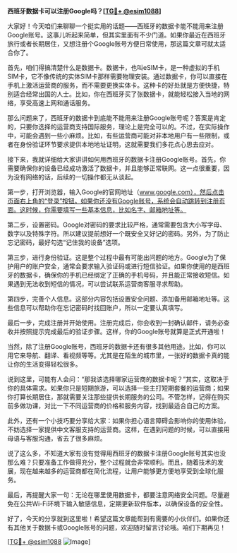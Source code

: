 **西班牙数据卡可以注册Google吗？[[TG💪+ @esim1088](https://t.me/s/esim1088)]**

大家好！今天咱们来聊聊一个挺实用的话题——西班牙的数据卡能不能用来注册Google账号。这事儿听起来简单，但其实里面有不少门道。如果你最近在西班牙旅行或者长期居住，又想注册个Google账号方便日常使用，那这篇文章可就太适合你了。

首先，咱们得搞清楚什么是数据卡。数据卡，也叫eSIM卡，是一种虚拟的手机SIM卡，它不像传统的实体SIM卡那样需要物理安装。通过数据卡，你可以直接在手机上激活运营商的服务，而不需要更换实体卡。这种卡的好处就是方便快捷，特别适合经常出国的人士。比如，你在西班牙买了张数据卡，就能轻松接入当地的网络，享受高速上网和通话服务。

那么问题来了，西班牙的数据卡到底能不能用来注册Google账号呢？答案是肯定的，只要你选择的运营商支持国际服务，理论上是完全可以的。不过，在实际操作中，可能会遇到一些小麻烦。比如，有些运营商可能对非本地用户有一些限制，或者在身份验证环节要求提供本地地址证明，这就需要我们多花点心思去应对。

接下来，我就详细给大家讲讲如何用西班牙的数据卡注册Google账号。首先，你需要确保你的设备已经成功激活了数据卡，并且能够正常联网。这一点很重要，因为没有网络的话，后续的一切操作都无从谈起。

第一步，打开浏览器，输入Google的官网地址（www.google.com），然后点击页面右上角的“登录”按钮。如果你还没有Google账号，系统会自动跳转到注册页面。这时候，你需要填写一些基本信息，比如名字、邮箱地址等。

第二步，设置密码。Google对密码的要求比较严格，通常需要包含大小写字母、数字以及特殊字符。所以建议提前想好一个既安全又好记的密码。另外，为了防止忘记密码，最好勾选“记住我的设备”选项。

第三步，进行身份验证。这是整个过程中最有可能出问题的地方。Google为了保护用户的账户安全，通常会要求输入验证码或进行短信验证。如果你使用的是西班牙的数据卡，确保你的手机已经绑定了正确的手机号码，并且能正常接收短信。如果遇到无法收到短信的情况，可以尝试联系运营商客服寻求帮助。

第四步，完善个人信息。这部分内容包括设置安全问题、添加备用邮箱地址等。这些信息可以帮助你在忘记密码时找回账户，所以一定要认真填写。

最后一步，完成注册并开始使用。注册完成后，你会收到一封确认邮件，请务必查收并按照提示完成最后的验证步骤。这样，你的Google账号就算是正式开通啦！

当然，除了注册Google账号，西班牙的数据卡还有很多其他用途。比如，你可以用它来导航、翻译、看视频等等。尤其是在陌生的城市里，一张好的数据卡真的能让你的生活变得轻松很多。

说到这里，可能有人会问：“那我该选择哪家运营商的数据卡呢？”其实，这取决于你的具体需求。如果你只是短期旅游，可以选择一些主打短期套餐的运营商；如果你打算长期居住，那就需要关注那些提供长期服务的公司。不管怎样，记得在购买前多做功课，对比一下不同运营商的价格和服务内容，找到最适合自己的方案。

此外，还有一个小技巧要分享给大家：如果你担心语言障碍会影响你的使用体验，不妨选择一家提供中文客服支持的运营商。这样，在遇到问题的时候，可以直接用母语与客服沟通，省去了很多麻烦。

说了这么多，不知道大家有没有觉得用西班牙的数据卡注册Google账号其实也没那么难？只要准备工作做得充分，整个过程就会非常顺利。而且，随着技术的发展，现在越来越多的运营商都在简化流程，让用户能够更方便地享受到全球化服务。

最后，再提醒大家一句：无论在哪里使用数据卡，都要注意网络安全问题。尽量避免在公共Wi-Fi环境下输入敏感信息，定期更新软件版本，以确保设备的安全性。

好了，今天的分享就到这里啦！希望这篇文章能帮到有需要的小伙伴们。如果你还有其他关于数据卡或Google账号的问题，欢迎随时留言讨论哦。咱们下期再见！

[[TG💪+ @esim1088](https://t.me/s/esim1088) ![Image](https://i.postimg.cc/4NQfJmqS/Snipaste-2025-05-13-00-14-12.png)]